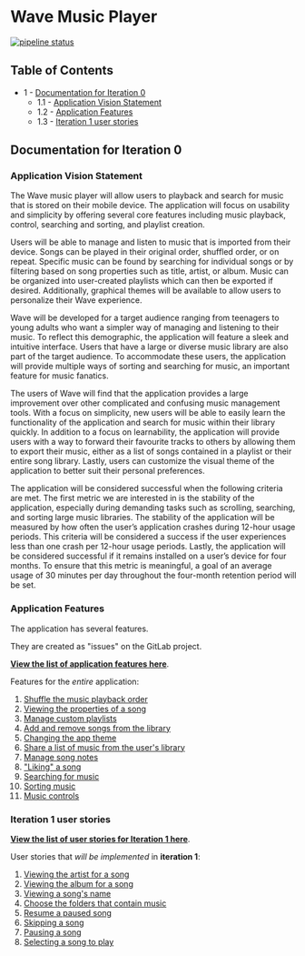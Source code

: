 # Wave Music Player

[![pipeline status](https://code.cs.umanitoba.ca/comp3350-summer2019/team-ten-10/badges/develop/pipeline.svg)](https://code.cs.umanitoba.ca/comp3350-summer2019/team-ten-10/commits/develop)

## Table of Contents

- 1 - [Documentation for Iteration 0](README.md/#documentation-for-iteration-0)
  - 1.1 - [Application Vision Statement](README.md/#application-vision-statement)
  - 1.2 - [Application Features](README.md/#application-features)
  - 1.3 - [Iteration 1 user stories](README.md/#iteration-1-user-stories)

## Documentation for Iteration 0

### Application Vision Statement

The Wave music player will allow users to playback and search for music that is stored on their mobile device. The application will focus on usability and simplicity by offering several core features including music playback, control, searching and sorting, and playlist creation.

Users will be able to manage and listen to music that is imported from their device. Songs can be played in their original order, shuffled order, or on repeat. Specific music can be found by searching for individual songs or by filtering based on song properties such as title, artist, or album. Music can be organized into user-created playlists which can then be exported if desired. Additionally, graphical themes will be available to allow users to personalize their Wave experience.

Wave will be developed for a target audience ranging from teenagers to young adults who want a simpler way of managing and listening to their music. To reflect this demographic, the application will feature a sleek and intuitive interface. Users that have a large or diverse music library are also part of the target audience. To accommodate these users, the application will provide multiple ways of sorting and searching for music, an important feature for music fanatics.

The users of Wave will find that the application provides a large improvement over other complicated and confusing music management tools. With a focus on simplicity, new users will be able to easily learn the functionality of the application and search for music within their library quickly. In addition to a focus on learnability, the application will provide users with a way to forward their favourite tracks to others by allowing them to export their music, either as a list of songs contained in a playlist or their entire song library. Lastly, users can customize the visual theme of the application to better suit their personal preferences.

The application will be considered successful when the following criteria are met. The first metric we are interested in is the stability of the application, especially during demanding tasks such as scrolling, searching, and sorting large music libraries. The stability of the application will be measured by how often the user’s application crashes during 12-hour usage periods. This criteria will be considered a success if the user experiences less than one crash per 12-hour usage periods. Lastly, the application will be considered successful if it remains installed on a user’s device for four months. To ensure that this metric is meaningful, a goal of an average usage of 30 minutes per day throughout the four-month retention period will be set.


### Application Features

The application has several features.

They are created as "issues" on the GitLab project.

**[View the list of application features here](https://code.cs.umanitoba.ca/comp3350-summer2019/team-ten-10/issues?label_name%5B%5D=Feature)**.

Features for the *entire* application:

1. [Shuffle the music playback order](https://code.cs.umanitoba.ca/comp3350-summer2019/team-ten-10/issues/18)
2. [Viewing the properties of a song](https://code.cs.umanitoba.ca/comp3350-summer2019/team-ten-10/issues/17)
3. [Manage custom playlists](https://code.cs.umanitoba.ca/comp3350-summer2019/team-ten-10/issues/16)
4. [Add and remove songs from the library](https://code.cs.umanitoba.ca/comp3350-summer2019/team-ten-10/issues/15)
5. [Changing the app theme](https://code.cs.umanitoba.ca/comp3350-summer2019/team-ten-10/issues/14)
6. [Share a list of music from the user's library](https://code.cs.umanitoba.ca/comp3350-summer2019/team-ten-10/issues/13)
7. [Manage song notes](https://code.cs.umanitoba.ca/comp3350-summer2019/team-ten-10/issues/12)
8. ["Liking" a song](https://code.cs.umanitoba.ca/comp3350-summer2019/team-ten-10/issues/10)
9. [Searching for music](https://code.cs.umanitoba.ca/comp3350-summer2019/team-ten-10/issues/9)
10. [Sorting music](https://code.cs.umanitoba.ca/comp3350-summer2019/team-ten-10/issues/8)
11. [Music controls](https://code.cs.umanitoba.ca/comp3350-summer2019/team-ten-10/issues/7)

### Iteration 1 user stories

**[View the list of user stories for Iteration 1 here](https://code.cs.umanitoba.ca/comp3350-summer2019/team-ten-10/issues?label_name=User+Story&milestone_title=Iteration+1&state=all)**.

User stories that *will be implemented* in **iteration 1**:

1. [Viewing the artist for a song](https://code.cs.umanitoba.ca/comp3350-summer2019/team-ten-10/issues/43)
2. [Viewing the album for a song](https://code.cs.umanitoba.ca/comp3350-summer2019/team-ten-10/issues/41)
3. [Viewing a song's name](https://code.cs.umanitoba.ca/comp3350-summer2019/team-ten-10/issues/40)
4. [Choose the folders that contain music](https://code.cs.umanitoba.ca/comp3350-summer2019/team-ten-10/issues/37)
5. [Resume a paused song](https://code.cs.umanitoba.ca/comp3350-summer2019/team-ten-10/issues/26)
6. [Skipping a song](https://code.cs.umanitoba.ca/comp3350-summer2019/team-ten-10/issues/24)
7. [Pausing a song](https://code.cs.umanitoba.ca/comp3350-summer2019/team-ten-10/issues/22)
8. [Selecting a song to play](https://code.cs.umanitoba.ca/comp3350-summer2019/team-ten-10/issues/19)